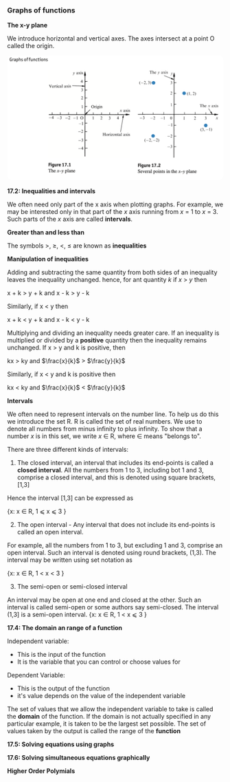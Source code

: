 ### Graphs of functions

**The x-y plane**

We introduce horizontal and vertical axes. The axes intersect at a point O called the origin.

<img src="./img/Graphs of functions.png" width=600px style="border-radius: 10px"/>

**17.2: Inequalities and intervals**

We often need only part of the x axis when plotting graphs.
For example, we may be interested only in that part of the _x_ axis running from _x_ = 1 to _x_ = 3. Such parts of the _x_ axis are called **intervals**.

**Greater than and less than**

The symbols >, ≥, <, ≤ are known as **inequalities**

**Manipulation of inequalities**

Adding and subtracting the same quantity from both sides of an inequality leaves the inequality unchanged.
hence, for ant quantity _k_ if _x_ > _y_ then

x + k > y + k and x - k > y - k

Similarly, if x < y then

x + k < y + k and x - k < y - k

Multiplying and dividing an inequality needs greater care.
If an inequality is multiplied or divided by a **positive** quantity then the inequality remains unchanged.
If x > y and k is positive, then

kx > ky and $\frac{x}{k}$ > $\frac{y}{k}$

Similarly, if x < y and k is positive then

kx < ky and $\frac{x}{k}$ < $\frac{y}{k}$

**Intervals**

We often need to represent intervals on the number line. To help us do this we introduce the set R. R is called the set of real numbers. We use to denote all numbers from minus infinity to plus infinity.
To show that a number _x_ is in this set, we write _x_ ∈ R, where ∈ means "belongs to".

There are three different kinds of intervals:

1. The closed interval, an interval that includes its end-points is called a **closed interval**. All the numbers from 1 to 3, including bot 1 and 3, comprise a closed interval, and this is denoted using square brackets, [1,3]

Hence the interval [1,3] can be expressed as

{x: x ∈ R, 1 ⩽ x ⩽ 3 }

2. The open interval - Any interval that does not include its end-points is called an open interval.

For example, all the numbers from 1 to 3, but excluding 1 and 3, comprise an open interval.
Such an interval is denoted using round brackets, (1,3). The interval may be written using set notation as

{x: x ∈ R, 1 < x < 3 }

3. The semi-open or semi-closed interval

An interval may be open at one end and closed at the other. Such an interval is called semi-open or some authors say semi-closed.
The interval (1,3] is a semi-open interval.
{x: x ∈ R, 1 < x ⩽ 3 }

**17.4: The domain an range of a function**

Independent variable:

- This is the input of the function
- It is the variable that you can control or choose values for

Dependent Variable:

- This is the output of the function
- it's value depends on the value of the independent variable

The set of values that we allow the independent variable to take is called the **domain** of the function. If the domain is not actually specified in any particular example, it is taken to be the largest set possible.
The set of values taken by the output is called the range of the **function**

**17.5: Solving equations using graphs**

**17.6: Solving simultaneous equations graphically**

**Higher Order Polymials**
